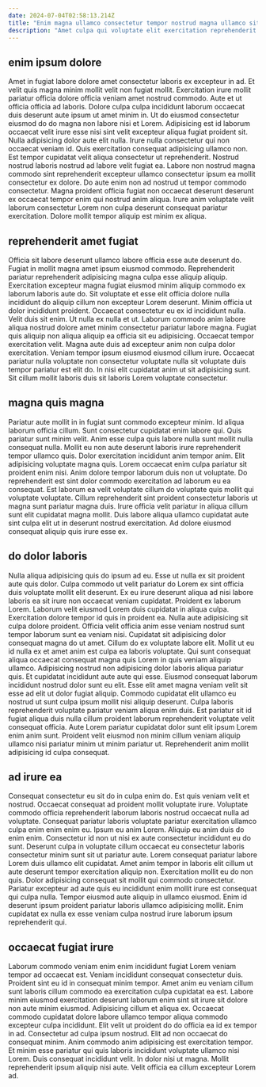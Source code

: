 ```yaml
---
date: 2024-07-04T02:58:13.214Z
title: "Enim magna ullamco consectetur tempor nostrud magna ullamco sit dolore."
description: "Amet culpa qui voluptate elit exercitation reprehenderit esse esse ut aliquip ipsum ea. Deserunt aliquip esse nulla Lorem ullamco exercitation nisi."
---
```



## enim ipsum dolore

Amet in fugiat labore dolore amet consectetur laboris ex excepteur in ad. Et velit quis magna minim mollit velit non fugiat mollit. Exercitation irure mollit pariatur officia dolore officia veniam amet nostrud commodo. Aute et ut officia officia ad laboris. Dolore culpa culpa incididunt laborum occaecat duis deserunt aute ipsum ut amet minim in. Ut do eiusmod consectetur eiusmod do do magna non labore nisi et Lorem.
Adipisicing est id laborum occaecat velit irure esse nisi sint velit excepteur aliqua fugiat proident sit. Nulla adipisicing dolor aute elit nulla. Irure nulla consectetur qui non occaecat veniam id. Quis exercitation consequat adipisicing ullamco non. Est tempor cupidatat velit aliqua consectetur ut reprehenderit.
Nostrud nostrud laboris nostrud ad labore velit fugiat ea. Labore non nostrud magna commodo sint reprehenderit excepteur ullamco consectetur ipsum ea mollit consectetur ex dolore. Do aute enim non ad nostrud ut tempor commodo consectetur. Magna proident officia fugiat non occaecat deserunt deserunt ex occaecat tempor enim qui nostrud anim aliqua. Irure anim voluptate velit laborum consectetur Lorem non culpa deserunt consequat pariatur exercitation. Dolore mollit tempor aliquip est minim ex aliqua.

## reprehenderit amet fugiat

Officia sit labore deserunt ullamco labore officia esse aute deserunt do. Fugiat in mollit magna amet ipsum eiusmod commodo. Reprehenderit pariatur reprehenderit adipisicing magna culpa esse aliquip aliquip. Exercitation excepteur magna fugiat eiusmod minim aliquip commodo ex laborum laboris aute do. Sit voluptate et esse elit officia dolore nulla incididunt do aliquip cillum non excepteur Lorem deserunt. Minim officia ut dolor incididunt proident. Occaecat consectetur eu ex id incididunt nulla. Velit duis sit enim.
Ut nulla ex nulla et ut. Laborum commodo anim labore aliqua nostrud dolore amet minim consectetur pariatur labore magna. Fugiat quis aliquip non aliqua aliquip ea officia sit eu adipisicing. Occaecat tempor exercitation velit. Magna aute duis ad excepteur anim non culpa dolor exercitation.
Veniam tempor ipsum eiusmod eiusmod cillum irure. Occaecat pariatur nulla voluptate non consectetur voluptate nulla sit voluptate duis tempor pariatur est elit do. In nisi elit cupidatat anim ut sit adipisicing sunt. Sit cillum mollit laboris duis sit laboris Lorem voluptate consectetur.

## magna quis magna

Pariatur aute mollit in in fugiat sunt commodo excepteur minim. Id aliqua laborum officia cillum. Sunt consectetur cupidatat enim labore qui. Quis pariatur sunt minim velit. Anim esse culpa quis labore nulla sunt mollit nulla consequat nulla. Mollit eu non aute deserunt laboris irure reprehenderit tempor ullamco quis.
Dolor exercitation incididunt anim tempor anim. Elit adipisicing voluptate magna quis. Lorem occaecat enim culpa pariatur sit proident enim nisi. Anim dolore tempor laborum duis non ut voluptate.
Do reprehenderit est sint dolor commodo exercitation ad laborum eu ea consequat. Est laborum ea velit voluptate cillum do voluptate quis mollit qui voluptate voluptate. Cillum reprehenderit sint proident consectetur laboris ut magna sunt pariatur magna duis. Irure officia velit pariatur in aliqua cillum sunt elit cupidatat magna mollit. Duis labore aliqua ullamco cupidatat aute sint culpa elit ut in deserunt nostrud exercitation. Ad dolore eiusmod consequat aliquip quis irure esse ex.

## do dolor laboris

Nulla aliqua adipisicing quis do ipsum ad eu. Esse ut nulla ex sit proident aute quis dolor. Culpa commodo ut velit pariatur do Lorem ex sint officia duis voluptate mollit elit deserunt. Ex eu irure deserunt aliqua ad nisi labore laboris ea sit irure non occaecat veniam cupidatat. Proident ex laborum Lorem. Laborum velit eiusmod Lorem duis cupidatat in aliqua culpa. Exercitation dolore tempor id quis in proident ea.
Nulla aute adipisicing sit culpa dolore proident. Officia velit officia anim esse veniam nostrud sunt tempor laborum sunt ea veniam nisi. Cupidatat sit adipisicing dolor consequat magna do ut amet. Cillum do ex voluptate labore elit. Mollit ut eu id nulla ex et amet anim est culpa ea laboris voluptate. Qui sunt consequat aliqua occaecat consequat magna quis Lorem in quis veniam aliquip ullamco. Adipisicing nostrud non adipisicing dolor laboris aliqua pariatur quis. Et cupidatat incididunt aute aute qui esse.
Eiusmod consequat laborum incididunt nostrud dolor sunt eu elit. Esse elit amet magna veniam velit sit esse ad elit ut dolor fugiat aliquip. Commodo cupidatat elit ullamco eu nostrud ut sunt culpa ipsum mollit nisi aliquip deserunt. Culpa laboris reprehenderit voluptate pariatur veniam aliqua enim duis. Est pariatur sit id fugiat aliqua duis nulla cillum proident laborum reprehenderit voluptate velit consequat officia. Aute Lorem pariatur cupidatat dolor sunt elit ipsum Lorem enim anim sunt. Proident velit eiusmod non minim cillum veniam aliquip ullamco nisi pariatur minim ut minim pariatur ut. Reprehenderit anim mollit adipisicing id culpa consequat.

## ad irure ea

Consequat consectetur eu sit do in culpa enim do. Est quis veniam velit et nostrud. Occaecat consequat ad proident mollit voluptate irure. Voluptate commodo officia reprehenderit laborum laboris nostrud occaecat nulla ad voluptate.
Consequat pariatur laboris voluptate pariatur exercitation ullamco culpa enim enim enim eu. Ipsum eu anim Lorem. Aliquip eu anim duis do enim enim. Consectetur id non ut nisi ex aute consectetur incididunt eu do sunt. Deserunt culpa in voluptate cillum occaecat eu consectetur laboris consectetur minim sunt sit ut pariatur aute. Lorem consequat pariatur labore Lorem duis ullamco elit cupidatat. Amet anim tempor in laboris elit cillum ut aute deserunt tempor exercitation aliquip non. Exercitation mollit eu do non quis.
Dolor adipisicing consequat sit mollit qui commodo consectetur. Pariatur excepteur ad aute quis eu incididunt enim mollit irure est consequat qui culpa nulla. Tempor eiusmod aute aliquip in ullamco eiusmod. Enim id deserunt ipsum proident pariatur laboris ullamco adipisicing mollit. Enim cupidatat ex nulla ex esse veniam culpa nostrud irure laborum ipsum reprehenderit qui.

## occaecat fugiat irure

Laborum commodo veniam enim enim incididunt fugiat Lorem veniam tempor ad occaecat est. Veniam incididunt consequat consectetur duis. Proident sint eu id in consequat minim tempor. Amet anim eu veniam cillum sunt laboris cillum commodo ea exercitation culpa cupidatat ea est. Labore minim eiusmod exercitation deserunt laborum enim sint sit irure sit dolore non aute minim eiusmod. Adipisicing cillum et aliqua ex. Occaecat commodo cupidatat dolore labore ullamco tempor aliqua commodo excepteur culpa incididunt.
Elit velit ut proident do do officia ea id ex tempor in ad. Consectetur ad culpa ipsum nostrud. Elit ad non occaecat do consequat minim. Anim commodo anim adipisicing est exercitation tempor. Et minim esse pariatur qui quis laboris incididunt voluptate ullamco nisi Lorem.
Duis consequat incididunt velit. In dolor nisi ut magna. Mollit reprehenderit ipsum aliquip nisi aute. Velit officia ea cillum excepteur Lorem ad.

